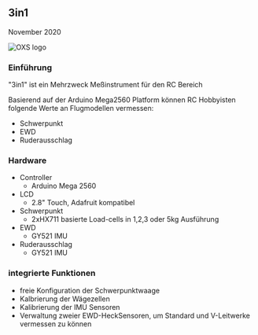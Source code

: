 ## 3in1
November 2020

![OXS logo](https://https://github.com/strgaltdel/3in1/img/3in1_Logo.png)


### Einführung

"3in1" ist ein Mehrzweck Meßinstrument für den RC Bereich

Basierend auf der Arduino Mega2560 Platform können RC Hobbyisten folgende Werte an Flugmodellen vermessen:

  * Schwerpunkt
  * EWD
  * Ruderausschlag


  
### Hardware
  
  * Controller
	* Arduino Mega 2560 
  * LCD
	* 2.8" Touch, Adafruit kompatibel
  * Schwerpunkt
	* 2xHX711 basierte Load-cells in 1,2,3 oder 5kg Ausführung
  * EWD
	* GY521 IMU
  * Ruderausschlag
  	* GY521 IMU
  
  
  
### integrierte Funktionen

  * freie Konfiguration der Schwerpunktwaage
  * Kalbrierung der Wägezellen
  * Kalibrierung der IMU Sensoren
  * Verwaltung zweier EWD-HeckSensoren, um Standard und V-Leitwerke vermessen zu können 





